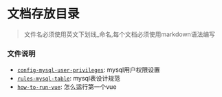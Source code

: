 # 文档存放目录
> 文件名必须使用英文下划线_命名,每个文档必须使用markdown语法编写
### 文件说明
- [`config-mysql-user-privileges`](./config-mysql-user-privileges.md): mysql用户权限设置
- [`rules-mysql-table`](./rules-mysql-table.md): mysql表设计规范
- [`how-to-run-vue`](./how-to-run-vue`.md): 怎么运行第一个vue